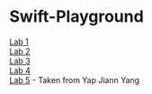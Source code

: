 # Swift-Playground

[Lab 1](https://github.com/NightfuryEquinn/Swift-Playground/tree/main/Lab/Spaceship)
<br/>
[Lab 2](https://github.com/NightfuryEquinn/Swift-Playground/tree/main/Lab/SeagueApp)
<br/>
[Lab 3](https://github.com/NightfuryEquinn/Swift-Playground/tree/main/Lab/StoreApp-CRUD)
<br/>
[Lab 4](https://github.com/NightfuryEquinn/Swift-Playground/tree/main/Lab/FoodOrderingSystem)
<br/>
[Lab 5](https://github.com/NightfuryEquinn/Swift-Playground/tree/main/Lab/FireBase/FireBaseProject) - Taken from Yap Jiann Yang
